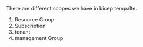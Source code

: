 There are different scopes we have in bicep tempalte.

1) Resource Group
2) Subscription
3) tenant
4) management Group